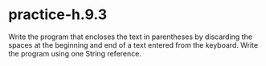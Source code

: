 # practice-h.9.3
 Write the program that encloses the text in parentheses by discarding the spaces at the beginning and end of a text entered from the keyboard. Write the program using one String reference.
